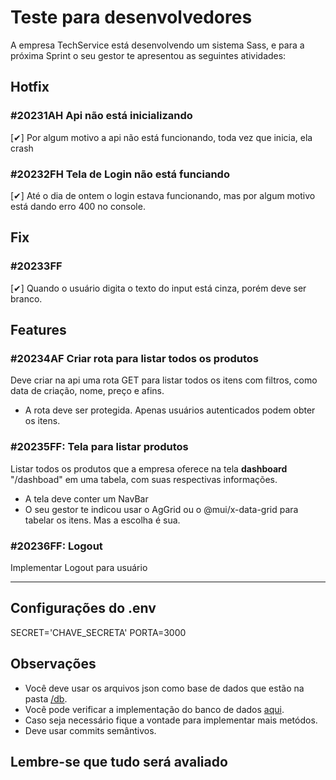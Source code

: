 # Teste para desenvolvedores

A empresa TechService está desenvolvendo um sistema Sass, e para a próxima Sprint o seu gestor te apresentou as seguintes atividades:

## Hotfix

### #20231AH Api não está inicializando

[✔] Por algum motivo a api não está funcionando, toda vez que inicia, ela crash

### #20232FH Tela de Login não está funciando

[✔] Até o dia de ontem o login estava funcionando, mas por algum motivo está dando erro 400 no console.

## Fix

### #20233FF

[✔] Quando o usuário digita o texto do input está cinza, porém deve ser branco.

## Features

### #20234AF Criar rota para listar todos os produtos

Deve criar na api uma rota GET para listar todos os itens com filtros, como data de criação, nome, preço e afins.

- A rota deve ser protegida. Apenas usuários autenticados podem obter os itens.

### #20235FF: Tela para listar produtos

Listar todos os produtos que a empresa oferece na tela **dashboard** "/dashboad" em uma tabela, com suas respectivas informações.

- A tela deve conter um NavBar
- O seu gestor te indicou usar o AgGrid ou o @mui/x-data-grid para tabelar os itens. Mas a escolha é sua.

### #20236FF: Logout

Implementar Logout para usuário

___

## Configurações do .env

SECRET='CHAVE_SECRETA'
PORTA=3000

## Observações

- Você deve usar os arquivos json como base de dados que estão na pasta [/db](./db).
- Você pode verificar a implementação do banco de dados [aqui](./api/src/db/banco-de-dados.js).
- Caso seja necessário fique a vontade para implementar mais metódos.
- Deve usar commits semântivos.

## Lembre-se que tudo será avaliado

